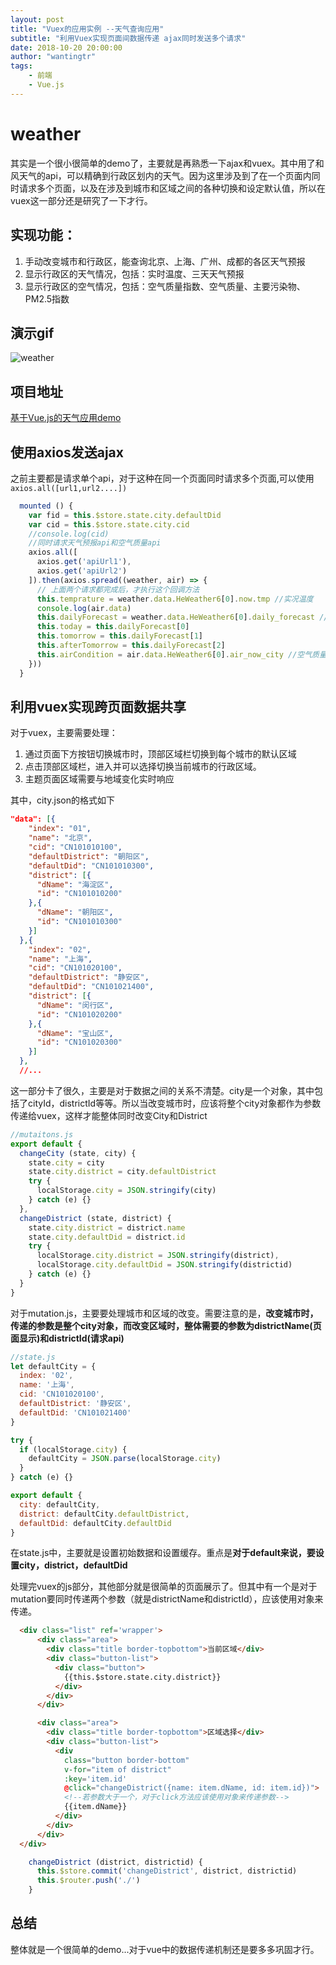 ```yaml
---
layout: post
title: "Vuex的应用实例 --天气查询应用"
subtitle: "利用Vuex实现页面间数据传递 ajax同时发送多个请求"
date: 2018-10-20 20:00:00
author: "wantingtr"
tags:
    - 前端
    - Vue.js
---
```



# weather
其实是一个很小很简单的demo了，主要就是再熟悉一下ajax和vuex。其中用了和风天气的api，可以精确到行政区划内的天气。因为这里涉及到了在一个页面内同时请求多个页面，以及在涉及到城市和区域之间的各种切换和设定默认值，所以在vuex这一部分还是研究了一下才行。

## 实现功能：
1. 手动改变城市和行政区，能查询北京、上海、广州、成都的各区天气预报
2. 显示行政区的天气情况，包括：实时温度、三天天气预报
3. 显示行政区的空气情况，包括：空气质量指数、空气质量、主要污染物、PM2.5指数

## 演示gif
![weather](/img/post/vue/weather.gif)

## 项目地址
<a href='https://wantingtr.github.io/project-view/weather/#/'>基于Vue.js的天气应用demo</a>


## 使用axios发送ajax
之前主要都是请求单个api，对于这种在同一个页面同时请求多个页面,可以使用`axios.all([url1,url2....])`

```js
  mounted () {
    var fid = this.$store.state.city.defaultDid
    var cid = this.$store.state.city.cid
    //console.log(cid)
    //同时请求天气预报api和空气质量api
    axios.all([
      axios.get('apiUrl1'),
      axios.get('apiUrl2')
    ]).then(axios.spread((weather, air) => {
      // 上面两个请求都完成后，才执行这个回调方法
      this.temprature = weather.data.HeWeather6[0].now.tmp //实况温度
      console.log(air.data)
      this.dailyForecast = weather.data.HeWeather6[0].daily_forecast //天气预报
      this.today = this.dailyForecast[0]
      this.tomorrow = this.dailyForecast[1] 
      this.afterTomorrow = this.dailyForecast[2]
      this.airCondition = air.data.HeWeather6[0].air_now_city //空气质量
    }))
  }
```

## 利用vuex实现跨页面数据共享

对于vuex，主要需要处理： 
1. 通过页面下方按钮切换城市时，顶部区域栏切换到每个城市的默认区域
2. 点击顶部区域栏，进入并可以选择切换当前城市的行政区域。
3. 主题页面区域需要与地域变化实时响应

其中，city.json的格式如下
```json
"data": [{
    "index": "01",
    "name": "北京",
    "cid": "CN101010100",
    "defaultDistrict": "朝阳区",
    "defaultDid": "CN101010300",
    "district": [{
      "dName": "海淀区",
      "id": "CN101010200"
    },{
      "dName": "朝阳区",
      "id": "CN101010300"
    }]
  },{
    "index": "02",
    "name": "上海",
    "cid": "CN101020100",
    "defaultDistrict": "静安区",
    "defaultDid": "CN101021400",
    "district": [{
      "dName": "闵行区",
      "id": "CN101020200"
    },{
      "dName": "宝山区",
      "id": "CN101020300"
    }]
  },
  //...
```
这一部分卡了很久，主要是对于数据之间的关系不清楚。city是一个对象，其中包括了cityId，districtId等等。所以当改变城市时，应该将整个city对象都作为参数传递给vuex，这样才能整体同时改变City和District  

```js
//mutaitons.js
export default {
  changeCity (state, city) {
    state.city = city
    state.city.district = city.defaultDistrict
    try {
      localStorage.city = JSON.stringify(city)
    } catch (e) {}
  },
  changeDistrict (state, district) {
    state.city.district = district.name
    state.city.defaultDid = district.id
    try {
      localStorage.city.district = JSON.stringify(district),
      localStorage.city.defaultDid = JSON.stringify(districtid)
    } catch (e) {}
  }
}
```
对于mutation.js，主要要处理城市和区域的改变。需要注意的是，**改变城市时，传递的参数是整个city对象，而改变区域时，整体需要的参数为districtName(页面显示)和districtId(请求api)**

```js
//state.js
let defaultCity = {
  index: '02',
  name: '上海',
  cid: 'CN101020100',
  defaultDistrict: '静安区',
  defaultDid: 'CN101021400'
}

try {
  if (localStorage.city) {
    defaultCity = JSON.parse(localStorage.city)
  }
} catch (e) {}

export default {
  city: defaultCity,
  district: defaultCity.defaultDistrict,
  defaultDid: defaultCity.defaultDid
}

```
在state.js中，主要就是设置初始数据和设置缓存。重点是**对于default来说，要设置city，district，defaultDid**

处理完vuex的js部分，其他部分就是很简单的页面展示了。但其中有一个是对于mutation要同时传递两个参数（就是districtName和districtId），应该使用对象来传递。
```html
  <div class="list" ref='wrapper'>
      <div class="area">
        <div class="title border-topbottom">当前区域</div>
        <div class="button-list">
          <div class="button">
            {{this.$store.state.city.district}}
          </div>
        </div>
      </div>

      <div class="area">
        <div class="title border-topbottom">区域选择</div>
        <div class="button-list">
          <div
            class="button border-bottom"
            v-for="item of district"
            :key='item.id'
            @click="changeDistrict({name: item.dName, id: item.id})">
            <!--若参数大于一个，对于click方法应该使用对象来传递参数-->
            {{item.dName}}
          </div>
        </div>
      </div>
  </div>
```
```js
    changeDistrict (district, districtid) {
      this.$store.commit('changeDistrict', district, districtid)
      this.$router.push('./')
    }
```

## 总结
整体就是一个很简单的demo...对于vue中的数据传递机制还是要多多巩固才行。